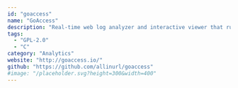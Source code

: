 ```yaml
---
id: "goaccess"
name: "GoAccess"
description: "Real-time web log analyzer and interactive viewer that runs in a terminal."
tags:
  - "GPL-2.0"
  - "C"
category: "Analytics"
website: "http://goaccess.io/"
github: "https://github.com/allinurl/goaccess"
#image: "/placeholder.svg?height=300&width=400"
---
```


